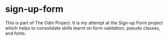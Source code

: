 # sign-up-form

This is part of The Odin Project. It is my attempt at the Sign-up Form project which helps to consolidate skills learnt on form validation, pseudo classes, and fonts.
